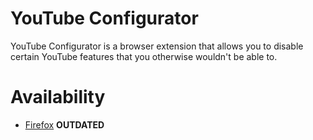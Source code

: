 # YouTube Configurator
YouTube Configurator is a browser extension that allows you to disable certain YouTube features that you otherwise wouldn't be able to.

# Availability
- [Firefox](https://addons.mozilla.org/nl/firefox/addon/youtube-shorts-blocker/) **OUTDATED**
